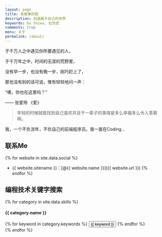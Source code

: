```yaml
---
layout: page
title: 有故事的我
description: 创造属于自己的世界
keywords: Du Shiwu, 杜世武
comments: true
menu: 关于
permalink: /about/
---
```


于千万人之中遇见你所要遇见的人，

于千万年之中，时间的无涯的荒野里，

没有早一步，也没有晚一步，刚巧赶上了，

那也没有别的话可说，惟有轻轻地问一声：

“噢，你也在这里吗？”

—— 张爱玲 《爱》

>年轻的时候就能找到自己喜欢并且干一辈子的事情是多么幸福多么令人羡慕啊。

我，一个不负流年，不负自己的前端程序员。我一直在Coding...

## 联系Me

{% for website in site.data.social %}
* {{ website.sitename }}：[@{{ website.name }}]({{ website.url }})
{% endfor %}

## 编程技术关键字搜索

{% for category in site.data.skills %}
#### {{ category.name }}
<div class="btn-inline">
{% for keyword in category.keywords %}
<button class="btn btn-outline" type="button">{{ keyword }}</button>
{% endfor %}
</div>
{% endfor %}
